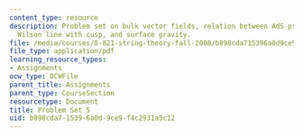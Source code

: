 ```yaml
---
content_type: resource
description: Problem set on bulk vector fields, relation between AdS propagators,
  Wilson line with cusp, and surface gravity.
file: /media/courses/8-821-string-theory-fall-2008/b898cda715396a0d9ce9f4c2931a5c12_pset05.pdf
file_type: application/pdf
learning_resource_types:
- Assignments
ocw_type: OCWFile
parent_title: Assignments
parent_type: CourseSection
resourcetype: Document
title: Problem Set 5
uid: b898cda7-1539-6a0d-9ce9-f4c2931a5c12
---
```

